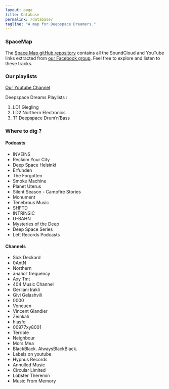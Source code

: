 ```yaml
---
layout: page
title: Database
permalink: /database/
tagline: "A map for Deepspace Dreamers."
---
```


### SpaceMap

The [Space Map gitHub repository](https://github.com/DeepspaceDreams/SpaceMap) contains all the SoundCloud and YouTube links extracted from [our Facebook group](https://www.facebook.com/groups/deepspacedreams/). Feel free to explore and listen to these tracks.

### Our playlists

[Our Youtube Channel](https://www.youtube.com/channel/UCx6qpL85eEaqOAb0hz5N66w)

Deepspace Dreams Playlists :

1. LD1 Giegling
2. LD2 Northern Electronics
3. T1 Deepspace Drum’n’Bass

### Where to dig ?

#### Podcasts

-	INVEINS
-	Reclaim Your City
-	Deep Space Helsinki
-	Erfunden
-	The Forgotten
-	Smoke Machine
-	Planet Uterus
-	Silent Season - Campfire Stories
-	Monument
-	Tenebrous Music
-	SHFTD
-	INTRINSIC
-	U-BAHN
-	Mysteries of the Deep
-	Deep Space Series
-	Lett Records Podcasts

#### Channels

-	Sick Deckard 
-	0AntN
-	Northern
-	аналог frequency
-	Axy Tmt
-	404 Music Channel 
-	Gerliani Irakli
-	Givi Gelashvili
-	0000 
-	Voneuen 
-	Vincent Glandier
-	Zeinkali
-	hiasfq
-	00977xy8001
-	Terrible
-	Neighbour
-	Mors Mea
-	BlackBlack. AlwaysBlackBlack. 
-	Labels on youtube
-	Hypnus Records
-	Annulled Music
-	Circular Limited
-	Lobster Theremin
-	Music From Memory
